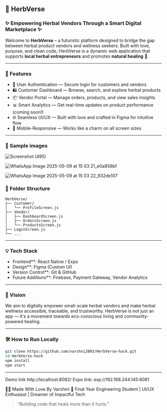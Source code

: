 ## 🌿 HerbVerse

### ✨ Empowering Herbal Vendors Through a Smart Digital Marketplace ✨

Welcome to **HerbVerse** – a futuristic platform designed to bridge the gap between herbal product vendors and wellness seekers. Built with love, purpose, and clean code, HerbVerse is a dynamic web application that supports **local herbal entrepreneurs** and promotes **natural healing** 🌱.

---

### 🚀 Features

* 🔐 User Authentication — Secure login for customers and vendors
* 🛍️ Customer Dashboard — Browse, search, and explore herbal products
* 📦 Vendor Portal — Manage orders, products, and view sales insights
* 📊 Smart Analytics — Get real-time updates on product performance (coming soon!)
* 🌐 Seamless UI/UX — Built with love and crafted in Figma for intuitive flow
* 📱 Mobile-Responsive — Works like a charm on all screen sizes

---
### 📁 Sample images

![Screenshot (495)](https://github.com/user-attachments/assets/45f3d167-a6b5-42aa-8c2e-e72270a34b80)

![WhatsApp Image 2025-05-09 at 15 03 21_e0a858bf](https://github.com/user-attachments/assets/33c54bb3-704d-4375-9329-858a924fad60)

![WhatsApp Image 2025-05-09 at 15 03 22_932de107](https://github.com/user-attachments/assets/3e434450-2fc9-4938-8111-91c658000b6f)

### 📁 Folder Structure

```
HerbVerse/
├── Customer/
│   └── ProfileScreen.js
├── Vendor/
│   ├── DashboardScreen.js
│   ├── OrdersScreen.js
│   └── ProductsScreen.js
├── LoginScreen.js
└── ...
```

---

### 💡 Tech Stack

* Frontend**: React Native / Expo
* Design**: Figma (Custom UI)
* Version Control**: Git & GitHub
* Future Additions**: Firebase, Payment Gateway, Vendor Analytics

---

### 🎯 Vision

We aim to digitally empower small-scale herbal vendors and make herbal wellness accessible, traceable, and trustworthy. HerbVerse is not just an app — it's a movement towards eco-conscious living and community-powered healing.

---

### 🛠️ How to Run Locally

```bash
git clone https://github.com/varshni2003/HerbVerse-hack.git
cd HerbVerse-hack
npm install
npm start
```

---
Demo link
http://localhost:8082/
Expo link: exp://192.168.244.145:8081

👩‍💻 Made With Love By
Varshini 💜
Final Year Engineering Student | UI/UX Enthusiast | Dreamer of Impactful Tech
> “Building code that heals more than it hurts.”


